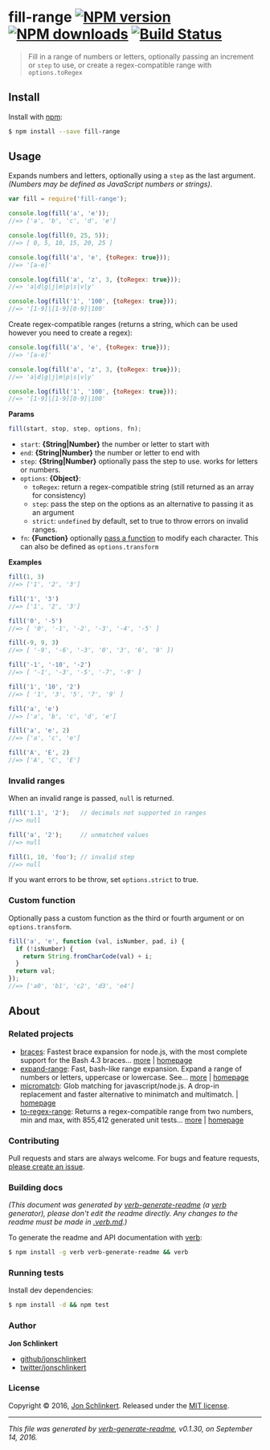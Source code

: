 # fill-range [![NPM version](https://img.shields.io/npm/v/fill-range.svg?style=flat)](https://www.npmjs.com/package/fill-range) [![NPM downloads](https://img.shields.io/npm/dm/fill-range.svg?style=flat)](https://npmjs.org/package/fill-range) [![Build Status](https://img.shields.io/travis/jonschlinkert/fill-range.svg?style=flat)](https://travis-ci.org/jonschlinkert/fill-range)

> Fill in a range of numbers or letters, optionally passing an increment or `step` to use, or create a regex-compatible range with `options.toRegex`

## Install

Install with [npm](https://www.npmjs.com/):

```sh
$ npm install --save fill-range
```

## Usage

Expands numbers and letters, optionally using a `step` as the last argument. _(Numbers may be defined as JavaScript numbers or strings)_.

```js
var fill = require('fill-range');

console.log(fill('a', 'e'));
//=> ['a', 'b', 'c', 'd', 'e']

console.log(fill(0, 25, 5));
//=> [ 0, 5, 10, 15, 20, 25 ]

console.log(fill('a', 'e', {toRegex: true}));
//=> '[a-e]'

console.log(fill('a', 'z', 3, {toRegex: true}));
//=> 'a|d|g|j|m|p|s|v|y'

console.log(fill('1', '100', {toRegex: true}));
//=> '[1-9]|[1-9][0-9]|100'
```

Create regex-compatible ranges (returns a string, which can be used however you need to create a regex):

```js
console.log(fill('a', 'e', {toRegex: true}));
//=> '[a-e]'

console.log(fill('a', 'z', 3, {toRegex: true}));
//=> 'a|d|g|j|m|p|s|v|y'

console.log(fill('1', '100', {toRegex: true}));
//=> '[1-9]|[1-9][0-9]|100'
```

**Params**

```js
fill(start, stop, step, options, fn);
```

* `start`: **{String|Number}** the number or letter to start with
* `end`: **{String|Number}** the number or letter to end with
* `step`: **{String|Number}** optionally pass the step to use. works for letters or numbers.
* `options`: **{Object}**:
  - `toRegex`: return a regex-compatible string (still returned as an array for consistency)
  - `step`: pass the step on the options as an alternative to passing it as an argument
  - `strict`: `undefined` by default, set to true to throw errors on invalid ranges.
* `fn`: **{Function}** optionally [pass a function](#custom-function) to modify each character. This can also be defined as `options.transform`

**Examples**

```js
fill(1, 3)
//=> ['1', '2', '3']

fill('1', '3')
//=> ['1', '2', '3']

fill('0', '-5')
//=> [ '0', '-1', '-2', '-3', '-4', '-5' ]

fill(-9, 9, 3)
//=> [ '-9', '-6', '-3', '0', '3', '6', '9' ])

fill('-1', '-10', '-2')
//=> [ '-1', '-3', '-5', '-7', '-9' ]

fill('1', '10', '2')
//=> [ '1', '3', '5', '7', '9' ]

fill('a', 'e')
//=> ['a', 'b', 'c', 'd', 'e']

fill('a', 'e', 2)
//=> ['a', 'c', 'e']

fill('A', 'E', 2)
//=> ['A', 'C', 'E']
```

### Invalid ranges

When an invalid range is passed, `null` is returned.

```js
fill('1.1', '2');   // decimals not supported in ranges
//=> null

fill('a', '2');     // unmatched values
//=> null

fill(1, 10, 'foo'); // invalid step
//=> null
```

If you want errors to be throw, set `options.strict` to true.

### Custom function

Optionally pass a custom function as the third or fourth argument or on `options.transform`.

```js
fill('a', 'e', function (val, isNumber, pad, i) {
  if (!isNumber) {
    return String.fromCharCode(val) + i;
  }
  return val;
});
//=> ['a0', 'b1', 'c2', 'd3', 'e4']
```

## About

### Related projects

* [braces](https://www.npmjs.com/package/braces): Fastest brace expansion for node.js, with the most complete support for the Bash 4.3 braces… [more](https://github.com/jonschlinkert/braces) | [homepage](https://github.com/jonschlinkert/braces "Fastest brace expansion for node.js, with the most complete support for the Bash 4.3 braces specification.")
* [expand-range](https://www.npmjs.com/package/expand-range): Fast, bash-like range expansion. Expand a range of numbers or letters, uppercase or lowercase. See… [more](https://github.com/jonschlinkert/expand-range) | [homepage](https://github.com/jonschlinkert/expand-range "Fast, bash-like range expansion. Expand a range of numbers or letters, uppercase or lowercase. See the benchmarks. Used by micromatch.")
* [micromatch](https://www.npmjs.com/package/micromatch): Glob matching for javascript/node.js. A drop-in replacement and faster alternative to minimatch and multimatch. | [homepage](https://github.com/jonschlinkert/micromatch "Glob matching for javascript/node.js. A drop-in replacement and faster alternative to minimatch and multimatch.")
* [to-regex-range](https://www.npmjs.com/package/to-regex-range): Returns a regex-compatible range from two numbers, min and max, with 855,412 generated unit tests… [more](https://github.com/jonschlinkert/to-regex-range) | [homepage](https://github.com/jonschlinkert/to-regex-range "Returns a regex-compatible range from two numbers, min and max, with 855,412 generated unit tests to validate it's accuracy! Useful for creating regular expressions to validate numbers, ranges, years, etc. Returns a string, allowing the returned value to ")

### Contributing

Pull requests and stars are always welcome. For bugs and feature requests, [please create an issue](../../issues/new).

### Building docs

_(This document was generated by [verb-generate-readme](https://github.com/verbose/verb-generate-readme) (a [verb](https://github.com/verbose/verb) generator), please don't edit the readme directly. Any changes to the readme must be made in [.verb.md](.verb.md).)_

To generate the readme and API documentation with [verb](https://github.com/verbose/verb):

```sh
$ npm install -g verb verb-generate-readme && verb
```

### Running tests

Install dev dependencies:

```sh
$ npm install -d && npm test
```

### Author

**Jon Schlinkert**

* [github/jonschlinkert](https://github.com/jonschlinkert)
* [twitter/jonschlinkert](http://twitter.com/jonschlinkert)

### License

Copyright © 2016, [Jon Schlinkert](https://github.com/jonschlinkert).
Released under the [MIT license](https://github.com/jonschlinkert/fill-range/blob/master/LICENSE).

***

_This file was generated by [verb-generate-readme](https://github.com/verbose/verb-generate-readme), v0.1.30, on September 14, 2016._
